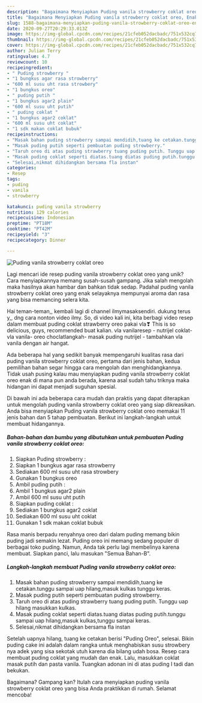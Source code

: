 ```yaml
---
description: "Bagaimana Menyiapkan Puding vanila strowberry coklat oreo, Enak Banget"
title: "Bagaimana Menyiapkan Puding vanila strowberry coklat oreo, Enak Banget"
slug: 1588-bagaimana-menyiapkan-puding-vanila-strowberry-coklat-oreo-enak-banget
date: 2020-09-27T20:29:33.013Z
image: https://img-global.cpcdn.com/recipes/21cfeb052dacbadc/751x532cq70/puding-vanila-strowberry-coklat-oreo-foto-resep-utama.jpg
thumbnail: https://img-global.cpcdn.com/recipes/21cfeb052dacbadc/751x532cq70/puding-vanila-strowberry-coklat-oreo-foto-resep-utama.jpg
cover: https://img-global.cpcdn.com/recipes/21cfeb052dacbadc/751x532cq70/puding-vanila-strowberry-coklat-oreo-foto-resep-utama.jpg
author: Julian Terry
ratingvalue: 4.7
reviewcount: 10
recipeingredient:
- " Puding strowberry "
- "1 bungkus agar rasa strowberry"
- "600 ml susu uht rasa strowbery"
- "1 bungkus oreo"
- " puding putih "
- "1 bungkus agar2 plain"
- "600 ml susu uht putih"
- " puding coklat "
- "1 bungkus agar2 coklat"
- "600 ml susu uht coklat"
- "1 sdk makan coklat bubuk"
recipeinstructions:
- "Masak bahan puding strowberry sampai mendidih,tuang ke cetakan.tunggu sampai uap hilang,masuk kulkas tunggu keras."
- "Masak puding putih seperti pembuatan puding strowberry."
- "Taruh oreo di atas puding strawberry tuang puding putih. Tunggu uap hilang masukkan kulkas."
- "Masak puding coklat seperti diatas.tuang diatas puding putih.tunggu sampai uap hilang,masuk kulkas,tunggu sampai keras."
- "Selesai,nikmat dihidangkan bersama fla instan"
categories:
- Resep
tags:
- puding
- vanila
- strowberry

katakunci: puding vanila strowberry 
nutrition: 129 calories
recipecuisine: Indonesian
preptime: "PT18M"
cooktime: "PT42M"
recipeyield: "3"
recipecategory: Dinner

---
```



![Puding vanila strowberry coklat oreo](https://img-global.cpcdn.com/recipes/21cfeb052dacbadc/751x532cq70/puding-vanila-strowberry-coklat-oreo-foto-resep-utama.jpg)

Lagi mencari ide resep puding vanila strowberry coklat oreo yang unik? Cara menyiapkannya memang susah-susah gampang. Jika salah mengolah maka hasilnya akan hambar dan bahkan tidak sedap. Padahal puding vanila strowberry coklat oreo yang enak selayaknya mempunyai aroma dan rasa yang bisa memancing selera kita.

Hai teman-teman,, kembali lagi di channel ilmymasaksendiri. dukung terus y,, dng cara nonton video ilmy. So, di video kali ini, kita berbagi video resep dalam membuat puding coklat strawberry oreo pakai vla❣ This is so delicious, guys, recommended buat kalian. vla vanilaresep - nutrijel coklat- vla vanila- oreo choclatlangkah- masak puding nutrijel - tambahkan vla vanila dengan air hangat.

Ada beberapa hal yang sedikit banyak mempengaruhi kualitas rasa dari puding vanila strowberry coklat oreo, pertama dari jenis bahan, kedua pemilihan bahan segar hingga cara mengolah dan menghidangkannya. Tidak usah pusing kalau mau menyiapkan puding vanila strowberry coklat oreo enak di mana pun anda berada, karena asal sudah tahu triknya maka hidangan ini dapat menjadi suguhan spesial.


Di bawah ini ada beberapa cara mudah dan praktis yang dapat diterapkan untuk mengolah puding vanila strowberry coklat oreo yang siap dikreasikan. Anda bisa menyiapkan Puding vanila strowberry coklat oreo memakai 11 jenis bahan dan 5 tahap pembuatan. Berikut ini langkah-langkah untuk membuat hidangannya.

<!--inarticleads1-->

##### Bahan-bahan dan bumbu yang dibutuhkan untuk pembuatan Puding vanila strowberry coklat oreo:

1. Siapkan  Puding strowberry :
1. Siapkan 1 bungkus agar rasa strowberry
1. Sediakan 600 ml susu uht rasa strowbery
1. Gunakan 1 bungkus oreo
1. Ambil  puding putih :
1. Ambil 1 bungkus agar2 plain
1. Ambil 600 ml susu uht putih
1. Siapkan  puding coklat :
1. Sediakan 1 bungkus agar2 coklat
1. Sediakan 600 ml susu uht coklat
1. Gunakan 1 sdk makan coklat bubuk


Rasa manis berpadu renyahnya oreo dari dalam puding memang bikin puding jadi semakin lezat. Puding oreo ini memang sedang populer di berbagai toko puding. Namun, Anda tak perlu lagi membelinya karena membuat. Siapkan panci, lalu masukan &#34;Semua Bahan-B&#34;. 

<!--inarticleads2-->

##### Langkah-langkah membuat Puding vanila strowberry coklat oreo:

1. Masak bahan puding strowberry sampai mendidih,tuang ke cetakan.tunggu sampai uap hilang,masuk kulkas tunggu keras.
1. Masak puding putih seperti pembuatan puding strowberry.
1. Taruh oreo di atas puding strawberry tuang puding putih. Tunggu uap hilang masukkan kulkas.
1. Masak puding coklat seperti diatas.tuang diatas puding putih.tunggu sampai uap hilang,masuk kulkas,tunggu sampai keras.
1. Selesai,nikmat dihidangkan bersama fla instan


Setelah uapnya hilang, tuang ke cetakan berisi &#34;Puding Oreo&#34;, selesai. Bikin puding cake ini adalah dalam rangka untuk menghabiskan susu strowbery nya adek yang sisa sekotak utuh karena dia bilang udah bosa. Resep cara membuat puding coklat yang mudah dan enak. Lalu, masukkan coklat masak putih dan pasta vanila. Tuangkan adonan ini di atas puding I tadi dan bekukan. 

Bagaimana? Gampang kan? Itulah cara menyiapkan puding vanila strowberry coklat oreo yang bisa Anda praktikkan di rumah. Selamat mencoba!
